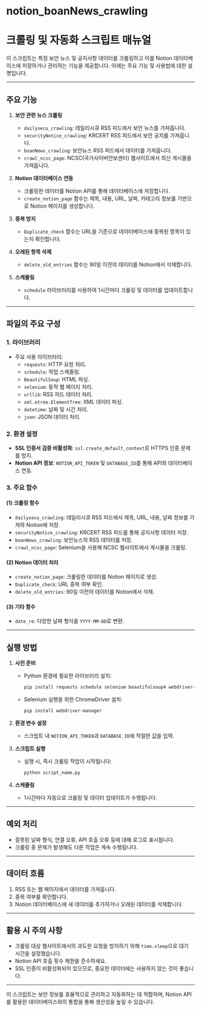 # notion_boanNews_crawling

# 크롤링 및 자동화 스크립트 매뉴얼

이 스크립트는 특정 보안 뉴스 및 공지사항 데이터를 크롤링하고 이를 Notion 데이터베이스에 저장하거나 관리하는 기능을 제공합니다. 아래는 주요 기능 및 사용법에 대한 설명입니다.

---

## 주요 기능
1. **보안 관련 뉴스 크롤링**
   - `dailysecu_crawling`: 데일리시큐 RSS 피드에서 보안 뉴스를 가져옵니다.
   - `securityNotice_crawling`: KRCERT RSS 피드에서 보안 공지를 가져옵니다.
   - `boanNews_crawling`: 보안뉴스 RSS 피드에서 데이터를 가져옵니다.
   - `crawl_ncsc_page`: NCSC(국가사이버안보센터) 웹사이트에서 최신 게시물을 가져옵니다.

2. **Notion 데이터베이스 연동**
   - 크롤링한 데이터를 Notion API를 통해 데이터베이스에 저장합니다.
   - `create_notion_page` 함수는 제목, 내용, URL, 날짜, 카테고리 정보를 기반으로 Notion 페이지를 생성합니다.

3. **중복 방지**
   - `Duplicate_check` 함수는 URL을 기준으로 데이터베이스에 중복된 항목이 있는지 확인합니다.

4. **오래된 항목 삭제**
   - `delete_old_entries` 함수는 90일 이전의 데이터를 Notion에서 삭제합니다.

5. **스케줄링**
   - `schedule` 라이브러리를 사용하여 1시간마다 크롤링 및 데이터를 업데이트합니다.

---

## 파일의 주요 구성
### 1. **라이브러리**
   - 주요 사용 라이브러리:
     - `requests`: HTTP 요청 처리.
     - `schedule`: 작업 스케줄링.
     - `BeautifulSoup`: HTML 파싱.
     - `selenium`: 동적 웹 페이지 처리.
     - `urllib`: RSS 피드 데이터 처리.
     - `xml.etree.ElementTree`: XML 데이터 파싱.
     - `datetime`: 날짜 및 시간 처리.
     - `json`: JSON 데이터 처리.

### 2. **환경 설정**
   - **SSL 인증서 검증 비활성화**: `ssl.create_default_context`로 HTTPS 인증 문제를 방지.
   - **Notion API 정보**: `NOTION_API_TOKEN` 및 `DATABASE_ID`를 통해 API와 데이터베이스 연동.

### 3. **주요 함수**
#### (1) 크롤링 함수
- `dailysecu_crawling`: 데일리시큐 RSS 피드에서 제목, URL, 내용, 날짜 정보를 가져와 Notion에 저장.
- `securityNotice_crawling`: KRCERT RSS 피드를 통해 공지사항 데이터 저장.
- `boanNews_crawling`: 보안뉴스의 RSS 데이터를 저장.
- `crawl_ncsc_page`: Selenium을 사용해 NCSC 웹사이트에서 게시물을 크롤링.

#### (2) Notion 데이터 처리
- `create_notion_page`: 크롤링한 데이터를 Notion 페이지로 생성.
- `Duplicate_check`: URL 중복 여부 확인.
- `delete_old_entries`: 90일 이전의 데이터를 Notion에서 삭제.

#### (3) 기타 함수
- `date_re`: 다양한 날짜 형식을 `YYYY-MM-DD`로 변환.

---

## 실행 방법
1. **사전 준비**
   - Python 환경에 필요한 라이브러리 설치:
     ```bash
     pip install requests schedule selenium beautifulsoup4 webdriver-manager
     ```
   - Selenium 실행을 위한 ChromeDriver 설치:
     ```bash
     pip install webdriver-manager
     ```

2. **환경 변수 설정**
   - 스크립트 내 `NOTION_API_TOKEN`과 `DATABASE_ID`에 적절한 값을 입력.

3. **스크립트 실행**
   - 실행 시, 즉시 크롤링 작업이 시작됩니다:
     ```bash
     python script_name.py
     ```

4. **스케줄링**
   - 1시간마다 자동으로 크롤링 및 데이터 업데이트가 수행됩니다.

---

## 예외 처리
- 잘못된 날짜 형식, 연결 오류, API 호출 오류 등에 대해 로그로 표시됩니다.
- 크롤링 중 문제가 발생해도 다른 작업은 계속 수행됩니다.

---

## 데이터 흐름
1. RSS 또는 웹 페이지에서 데이터를 가져옵니다.
2. 중복 여부를 확인합니다.
3. Notion 데이터베이스에 새 데이터를 추가하거나 오래된 데이터를 삭제합니다.

---

## 활용 시 주의 사항
- 크롤링 대상 웹사이트에서의 과도한 요청을 방지하기 위해 `time.sleep`으로 대기 시간을 설정했습니다.
- Notion API 호출 횟수 제한을 준수하세요.
- SSL 인증이 비활성화되어 있으므로, 중요한 데이터에는 사용하지 않는 것이 좋습니다.

---

이 스크립트는 보안 정보를 효율적으로 관리하고 자동화하는 데 적합하며, Notion API를 활용한 데이터베이스와의 통합을 통해 생산성을 높일 수 있습니다.
